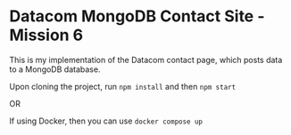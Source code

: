 # Datacom MongoDB Contact Site - Mission 6

This is my implementation of the Datacom contact page, which posts data to a MongoDB database.

Upon cloning the project, run `npm install` and then `npm start`

OR

If using Docker, then you can use `docker compose up`
